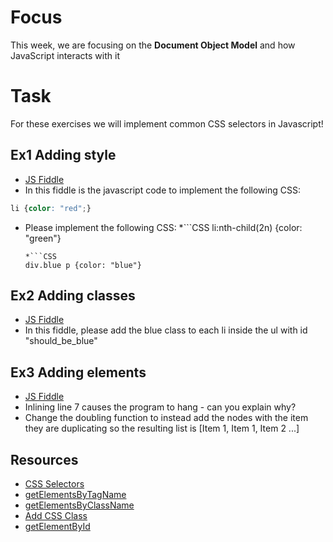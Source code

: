 # Focus

This week, we are focusing on the **Document Object Model** and how JavaScript interacts with it

# Task

For these exercises we will implement common CSS selectors in Javascript!

## Ex1 Adding style
* [JS Fiddle](https://jsfiddle.net/uy95p2nb/1/)
* In this fiddle is the javascript code to implement the following CSS:
```CSS
li {color: "red";}
```
* Please implement the following CSS:
  *```CSS
  li:nth-child(2n) {color: "green"}
  ```
  *```CSS
  div.blue p {color: "blue"}
  ```

## Ex2 Adding classes
* [JS Fiddle](https://jsfiddle.net/uy95p2nb/2/)
* In this fiddle, please add the blue class to each li inside the ul with id "should_be_blue"

## Ex3 Adding elements
* [JS Fiddle](https://jsfiddle.net/uy95p2nb/3/)
* Inlining line 7 causes the program to hang - can you explain why?
* Change the doubling function to instead add the nodes with the item they are duplicating so the resulting list is [Item 1, Item 1, Item 2 ...]

## Resources
* [CSS Selectors](https://www.w3schools.com/cssref/css_selectors.asp)
* [getElementsByTagName](https://www.w3schools.com/jsref/met_document_getelementsbytagname.asp)
* [getElementsByClassName](https://www.w3schools.com/jsref/met_document_getelementsbyclassname.asp)
* [Add CSS Class](https://www.w3schools.com/howto/howto_js_add_class.asp)
* [getElementById](https://www.w3schools.com/jsref/met_document_getelementbyid.asp)
